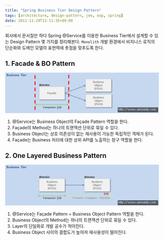 ```yaml
---
title: "Spring Business Tier Design Pattern"
tags: [architecture, design-pattern, jee, oop, spring]
date: 2011-11-29T12:11:35+09:00
---
```


회사에서 문서질만 하다 Spring @Service를 이용한 Business Tier에서 설계할 수 있는 Design Pattern 몇 가지를 정리해본다. `Monolith` 개발 환경에서 비지니스 로직의 단순화와 도메인 모델의 표현력에 촛점을 맞추도록 한다.

## 1. Facade & BO Pattern
![Facade & BO Pattern](../assets/images/2011-11-29-201111291204.PNG)
1) @Service는 Business Object의 Façade Pattern 역할을 한다.
2) Façade의 Method는 하나의 트랜잭션 단위로 묶일 수 있다.
3) Business Object는 상호 의존성이 없는 재사용이 가능한 독립적인 객체가 된다.
4) Façade는 Business 처리에 대한 상위 API를 노출하는 창구 역할을 한다.
  

## 2. One Layered Business Pattern
![One Layered Business Pattern](../assets/images/2011-11-29-201111291205.PNG)
1) @Service는 Façade Pattern + Business Object Pattern 역할을 한다.
2) Business Object의 Method는 하나의 트랜잭션 단위로 묶일 수 있다.
3) Layer의 단일화로 개발 공수가 적어진다.
4) Business Object 사이의 결합도가 높아져 재사용성이 떨어진다.

